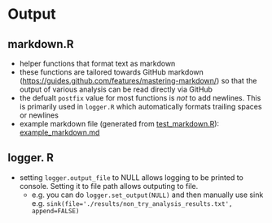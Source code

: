 # Output

## markdown.R
- helper functions that format text as markdown
- these functions are tailored towards GitHub markdown (https://guides.github.com/features/mastering-markdown/) so that the output of various analysis can be read directly via GitHub
- the defualt `postfix` value for most functions is *not* to add newlines. This is primarily used in `logger.R` which automatically formats trailing spaces or newlines
- example markdown file (generated from [test_markdown.R](../tests/test_markdown.R)): [example_markdown.md](./example_markdown.md)

## logger. R
- setting `logger.output_file` to NULL allows logging to be printed to console. Setting it to file path allows outputing to file.
	- e.g. you can do `logger.set_output(NULL)` and then manually use sink e.g. `sink(file='./results/non_try_analysis_results.txt', append=FALSE)`

